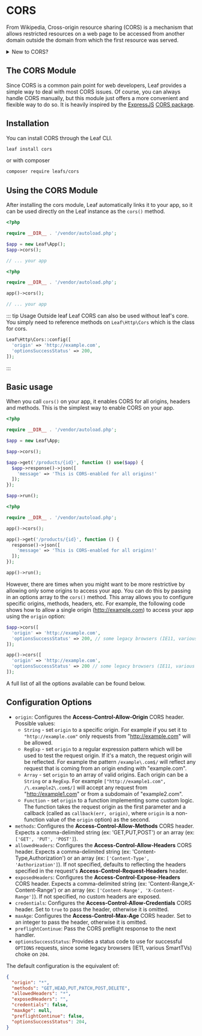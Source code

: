 # CORS

<!-- markdownlint-disable no-inline-html -->

<script setup>
import VideoDocs from '/@theme/components/VideoDocs.vue'
</script>

From Wikipedia, Cross-origin resource sharing (CORS) is a mechanism that allows restricted resources on a web page to be accessed from another domain outside the domain from which the first resource was served.

<details>
<summary>New to CORS?</summary>

<VideoDocs
  subject="Watch this video on CORS by Fireship.io"
  description="Cross-Origin Resource Sharing or CORS is a mechanism that allows browsers to request data from 3rd party URLs (or origins) and is a common pain point for web developers. Learn the basics of CORS in 100 seconds."
  link="https://www.youtube.com/embed/4KHiSt0oLJ0"
/>
</details>

## The CORS Module

Since CORS is a common pain point for web developers, Leaf provides a simple way to deal with most CORS issues. Of course, you can always handle CORS manually, but this module just offers a more convenient and flexible way to do so. It is heavily inspired by the [ExpressJS](https://github.com/expressjs/express) [CORS package](https://github.com/expressjs/cors).

## Installation

You can install CORS through the Leaf CLI.

```bash
leaf install cors
```

or with composer

```bash
composer require leafs/cors
```

## Using the CORS Module

After installing the cors module, Leaf automatically links it to your app, so it can be used directly on the Leaf instance as the `cors()` method.

<div class="class-mode">

```php
<?php

require __DIR__ . '/vendor/autoload.php';

$app = new Leaf\App();
$app->cors();

// ... your app
```

</div>
<div class="functional-mode">

```php
<?php

require __DIR__ . '/vendor/autoload.php';

app()->cors();

// ... your app
```

</div>

::: tip Usage Outside leaf
Leaf CORS can also be used without leaf's core. You simply need to reference methods on `Leaf\Http\Cors` which is the class for cors.

```php
Leaf\Http\Cors::config([
  'origin' => 'http://example.com',
  'optionsSuccessStatus' => 200,
]);
```

:::

## Basic usage

When you call `cors()` on your app, it enables CORS for all origins, headers and methods. This is the simplest way to enable CORS on your app.

<div class="class-mode">

```php
<?php

require __DIR__ . '/vendor/autoload.php';

$app = new Leaf\App;

$app->cors();

$app->get('/products/{id}', function () use($app) {
  $app->response()->json([
    'message' => 'This is CORS-enabled for all origins!'
  ]);
});

$app->run();
```

</div>
<div class="functional-mode">

```php
<?php

require __DIR__ . '/vendor/autoload.php';

app()->cors();

app()->get('/products/{id}', function () {
  response()->json([
    'message' => 'This is CORS-enabled for all origins!'
  ]);
});

app()->run();
```

</div>

However, there are times when you might want to be more restrictive by allowing only some origins to access your app. You can do this by passing in an options array to the `cors()` method. This array allows you to configure specific origins, methods, headers, etc. For example, the following code shows how to allow a single origin (http://example.com) to access your app using the `origin` option:

<div class="class-mode">

```php
$app->cors([
  'origin' => 'http://example.com',
  'optionsSuccessStatus' => 200, // some legacy browsers (IE11, various SmartTVs) choke on 204
]);
```

</div>
<div class="functional-mode">

```php
app()->cors([
  'origin' => 'http://example.com',
  'optionsSuccessStatus' => 200 // some legacy browsers (IE11, various SmartTVs) choke on 204
]);
```

</div>

A full list of all the options available can be found below.

## Configuration Options

* `origin`: Configures the **Access-Control-Allow-Origin** CORS header. Possible values:
  * `String` - set `origin` to a specific origin. For example if you set it to `"http://example.com"` only requests from "http://example.com" will be allowed.
  * `RegExp` - set `origin` to a regular expression pattern which will be used to test the request origin. If it's a match, the request origin will be reflected. For example the pattern `/example\.com$/` will reflect any request that is coming from an origin ending with "example.com".
  * `Array` - set `origin` to an array of valid origins. Each origin can be a `String` or a `RegExp`. For example `["http://example1.com", /\.example2\.com$/]` will accept any request from "http://example1.com" or from a subdomain of "example2.com".
  * `Function` - set `origin` to a function implementing some custom logic. The function takes the request origin as the first parameter and a callback (called as `callback(err, origin)`, where `origin` is a non-function value of the `origin` option) as the second.
* `methods`: Configures the **Access-Control-Allow-Methods** CORS header. Expects a comma-delimited string (ex: 'GET,PUT,POST') or an array (ex: `['GET', 'PUT', 'POST']`).
* `allowedHeaders`: Configures the **Access-Control-Allow-Headers** CORS header. Expects a comma-delimited string (ex: 'Content-Type,Authorization') or an array (ex: `['Content-Type', 'Authorization']`). If not specified, defaults to reflecting the headers specified in the request's **Access-Control-Request-Headers** header.
* `exposedHeaders`: Configures the **Access-Control-Expose-Headers** CORS header. Expects a comma-delimited string (ex: 'Content-Range,X-Content-Range') or an array (ex: `['Content-Range', 'X-Content-Range']`). If not specified, no custom headers are exposed.
* `credentials`: Configures the **Access-Control-Allow-Credentials** CORS header. Set to `true` to pass the header, otherwise it is omitted.
* `maxAge`: Configures the **Access-Control-Max-Age** CORS header. Set to an integer to pass the header, otherwise it is omitted.
* `preflightContinue`: Pass the CORS preflight response to the next handler.
* `optionsSuccessStatus`: Provides a status code to use for successful `OPTIONS` requests, since some legacy browsers (IE11, various SmartTVs) choke on `204`.

The default configuration is the equivalent of:

```json
{
  "origin": "*",
  "methods": "GET,HEAD,PUT,PATCH,POST,DELETE",
  "allowedHeaders": "*",
  "exposedHeaders": "",
  "credentials": false,
  "maxAge": null,
  "preflightContinue": false,
  "optionsSuccessStatus": 204,
}
```
